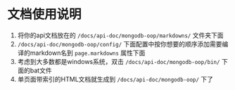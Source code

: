 # 文档使用说明
1. 将你的api文档放在的 ```/docs/api-doc/mongodb-oop/markdowns/``` 文件夹下面
2. ```/docs/api-doc/mongodb-oop/config/``` 下面配置中按你想要的顺序添加需要编译的markdown名到 ```page.markdowns``` 属性下面
3. 考虑到大多数都是windows系统，双击 ```/docs/api-doc/mongodb-oop/bin/``` 下面的bat文件
4. 单页面带索引的HTML文档就生成到 ```/docs/api-doc/mongodb-oop/``` 下了